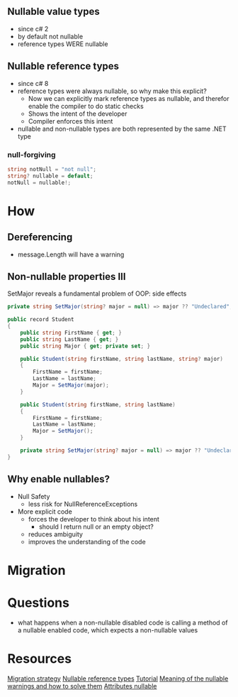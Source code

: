 ## Nullable value types
- since c# 2
- by default not nullable
- reference types WERE nullable

## Nullable reference types
- since c# 8
- reference types were always nullable, so why make this explicit?
	- Now we can explicitly mark reference types as nullable, and therefor enable the compiler to do static checks
	- Shows the intent of the developer
	- Compiler enforces this intent
- nullable and non-nullable types are both represented by the same .NET type


### null-forgiving
```cs
string notNull = "not null";
string? nullable = default;
notNull = nullable!;
```

# How
## Dereferencing
- message.Length will have a warning

## Non-nullable properties III
SetMajor reveals a fundamental problem of OOP: side effects

```cs
private string SetMajor(string? major = null) => major ?? "Undeclared";
```

```cs
public record Student
{
    public string FirstName { get; }
    public string LastName { get; }
    public string Major { get; private set; }

    public Student(string firstName, string lastName, string? major)
    {
        FirstName = firstName;
        LastName = lastName;
        Major = SetMajor(major);
    }

    public Student(string firstName, string lastName)
    {
        FirstName = firstName;
        LastName = lastName;
        Major = SetMajor();
    }

    private string SetMajor(string? major = null) => major ?? "Undeclared";
}
```


## Why enable nullables?
- Null Safety
	- less risk for NullReferenceExceptions
- More explicit code
	- forces the developer to think about his intent
		- should I return null or an empty object?
	- reduces ambiguity
	- improves the understanding of the code


# Migration


# Questions
- what happens when a non-nullable disabled code is calling a method of a nullable enabled code, which expects a non-nullable values


# Resources

[Migration strategy](https://learn.microsoft.com/en-us/dotnet/csharp/nullable-migration-strategies)
[Nullable reference types](https://learn.microsoft.com/en-us/dotnet/csharp/nullable-references)
[Tutorial](https://learn.microsoft.com/en-us/dotnet/csharp/tutorials/nullable-reference-types)
[Meaning of the nullable warnings and how to solve them](https://learn.microsoft.com/en-us/dotnet/csharp/language-reference/compiler-messages/nullable-warnings)
[Attributes nullable](https://learn.microsoft.com/en-us/dotnet/csharp/language-reference/attributes/nullable-analysis)



